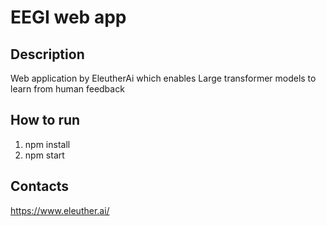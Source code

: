# EEGI web app

## Description

Web application by EleutherAi which enables Large transformer models to learn from human feedback

## How to run

1. npm install
2. npm start

## Contacts

https://www.eleuther.ai/
